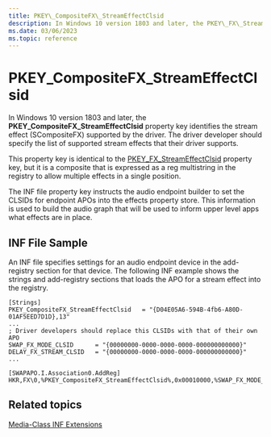 ```yaml
---
title: PKEY\_CompositeFX\_StreamEffectClsid
description: In Windows 10 version 1803 and later, the PKEY\_FX\_StreamEffectClsid property key identifies the stream effect (SCompositeFX) supported by the driver. The driver developer should specify the list of supported stream effects that their driver supports.
ms.date: 03/06/2023
ms.topic: reference
---
```


# PKEY\_CompositeFX\_StreamEffectClsid


In Windows 10 version 1803 and later, the **PKEY\_CompositeFX\_StreamEffectClsid** property key identifies the stream effect (SCompositeFX) supported by the driver. The driver developer should specify the list of supported stream effects that their driver supports.

This property key is identical to the [PKEY\_FX\_StreamEffectClsid](pkey-fx-streameffectclsid.md) property key, but it is a composite that is expressed as a reg multistring in the registry to allow multiple effects in a single position.

The INF file property key instructs the audio endpoint builder to set the CLSIDs for endpoint APOs into the effects property store. This information is used to build the audio graph that will be used to inform upper level apps what effects are in place.

## <span id="INF_File_Sample"></span><span id="inf_file_sample"></span><span id="INF_FILE_SAMPLE"></span>INF File Sample


An INF file specifies settings for an audio endpoint device in the add-registry section for that device. The following INF example shows the strings and add-registry sections that loads the APO for a stream effect into the registry.

```inf
[Strings]
PKEY_CompositeFX_StreamEffectClsid   = "{D04E05A6-594B-4fb6-A80D-01AF5EED7D1D},13"
...
; Driver developers should replace this CLSIDs with that of their own APO
SWAP_FX_MODE_CLSID      = "{00000000-0000-0000-0000-000000000000}"
DELAY_FX_STREAM_CLSID   = "{00000000-0000-0000-0000-000000000000}"
...
 
[SWAPAPO.I.Association0.AddReg]
HKR,FX\0,%PKEY_CompositeFX_StreamEffectClsid%,0x00010000,%SWAP_FX_MODE_CLSID%,%DELAY_FX_MODE_CLSID%

```

## Related topics


[Media-Class INF Extensions](media-class-inf-extensions.md)

 

 






